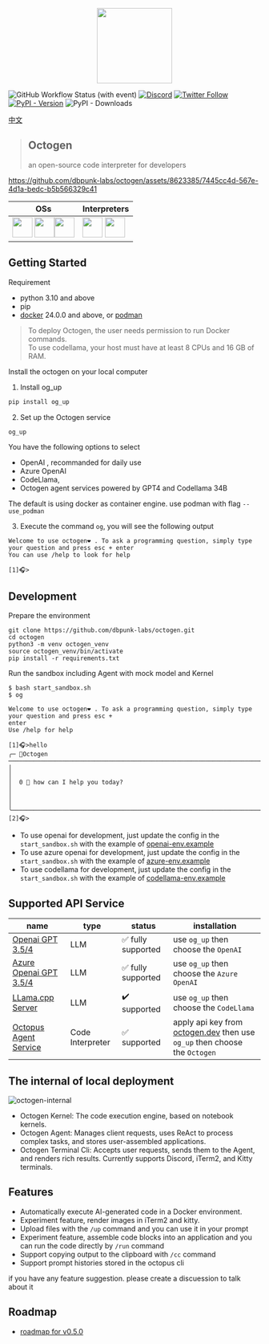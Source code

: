 <p align="center">
<img  width="150px" src="https://github.com/dbpunk-labs/octogen/assets/8623385/86af130f-7d0d-4cfb-9410-fc338426938e" align="center"/>


![GitHub Workflow Status (with event)](https://img.shields.io/github/actions/workflow/status/dbpunk-labs/octogen/ci.yaml)
[![Discord](https://badgen.net/badge/icon/discord?icon=discord&label)](https://discord.gg/UjSHsjaz66)
[![Twitter Follow](https://img.shields.io/twitter/follow/OCopilot7817?style=flat-square)](https://twitter.com/OCopilot7817)
[![PyPI - Version](https://img.shields.io/pypi/v/og_chat)](https://pypi.org/project/og-chat/)
![PyPI - Downloads](https://img.shields.io/pypi/dm/og_chat?logo=pypi)

[中文](./README_zh_cn.md)

> ## Octogen
> an open-source code interpreter for developers

https://github.com/dbpunk-labs/octogen/assets/8623385/7445cc4d-567e-4d1a-bedc-b5b566329c41


|OSs|Interpreters|
|----|-----|
|<img  width="40px" src="https://github.com/dbpunk-labs/octogen/assets/8623385/31b907e9-3a6f-4e9e-b0c0-f01d1e758a21"/> <img  width="40px" src="https://github.com/dbpunk-labs/octogen/assets/8623385/565d5f93-baac-4a77-ab1c-7d845e2fdb6d"/><img  width="40px" src="https://github.com/dbpunk-labs/octogen/assets/8623385/acb7f919-ef09-446e-b1bc-0b50bc28de5a"/>|<img  width="40px" src="https://github.com/dbpunk-labs/octogen/assets/8623385/6e286d3d-55f8-43df-ade6-38065b78eda1"/> <img  width="40px" src="https://github.com/dbpunk-labs/octogen/assets/8623385/958d23a0-777c-4bb9-8480-c7350c128c3f"/>|




## Getting Started

Requirement
* python 3.10 and above
* pip
* [docker](https://www.docker.com/products/docker-desktop/) 24.0.0 and above, or [podman](https://podman.io/)

> To deploy Octogen, the user needs permission to run Docker commands.   
> To use codellama, your host must have at least 8 CPUs and 16 GB of RAM.

Install the octogen on your local computer

1. Install og_up

```bash
pip install og_up
```

2. Set up the Octogen service
   
```
og_up
```
You have the following options to select 
* OpenAI , recommanded for daily use
* Azure OpenAI
* CodeLlama, 
* Octogen agent services powered by GPT4 and Codellama 34B

The default is using docker as container engine. use podman with flag `--use_podman` 

3. Execute the command `og`, you will see the following output

```
Welcome to use octogen❤️ . To ask a programming question, simply type your question and press esc + enter
You can use /help to look for help

[1]🎧>
```
## Development


Prepare the environment

```
git clone https://github.com/dbpunk-labs/octogen.git
cd octogen
python3 -m venv octogen_venv
source octogen_venv/bin/activate
pip install -r requirements.txt
```

Run the sandbox including Agent with mock model and Kernel

```
$ bash start_sandbox.sh
$ og

Welcome to use octogen❤️ . To ask a programming question, simply type your question and press esc + 
enter
Use /help for help

[1]🎧>hello
╭─ 🐙Octogen ─────────────────────────────────────────────────────────────────────────────────────────╮
│                                                                                                     │
│  0 🧠 how can I help you today?                                                                     │
│                                                                                                     │
╰─────────────────────────────────────────────────────────────────────────────────────────────────────╯
[2]🎧>

```

* To use openai for development, just update the config in the `start_sandbox.sh` with the example of [openai-env.example](./env_sample/openai_env.sample)
* To use azure openai for development, just update the config in the `start_sandbox.sh` with the example of [azure-env.example](./env_sample/azure_env.sample)
* To use codellama for development, just update the config in the `start_sandbox.sh` with the example of [codellama-env.example](./env_sample/codellama_env.sample)

## Supported API Service


|name|type|status| installation|
|----|-----|----------------|---|
|[Openai GPT 3.5/4](https://openai.com/product#made-for-developers) |LLM| ✅ fully supported|use `og_up` then choose the `OpenAI`|
|[Azure Openai GPT 3.5/4](https://azure.microsoft.com/en-us/products/ai-services/openai-service) |LLM|  ✅ fully supported|use `og_up` then choose the `Azure OpenAI`|
|[LLama.cpp Server](https://github.com/ggerganov/llama.cpp/tree/master/examples/server) |LLM| ✔️  supported | use `og_up` then choose the `CodeLlama` |
|[Octopus Agent Service](https://octogen.dev) |Code Interpreter| ✅ supported | apply api key from [octogen.dev](https://www.octogen.dev/) then use `og_up` then choose the `Octogen` |


## The internal of local deployment

![octogen-internal](https://github.com/dbpunk-labs/octogen/assets/8623385/fc396ba3-bd90-4b6a-87be-cfe7c1f187c5)

* Octogen Kernel: The code execution engine, based on notebook kernels.
* Octogen Agent: Manages client requests, uses ReAct to process complex tasks, and stores user-assembled applications.
* Octogen Terminal Cli: Accepts user requests, sends them to the Agent, and renders rich results. Currently supports Discord, iTerm2, and Kitty terminals.

## Features

* Automatically execute AI-generated code in a Docker environment.
* Experiment feature, render images in iTerm2 and kitty.
* Upload files with the `/up` command and you can use it in your prompt
* Experiment feature, assemble code blocks into an application and you can run the code directly by `/run` command
* Support copying output to the clipboard with `/cc` command
* Support prompt histories stored in the octopus cli

if you have any feature suggestion. please create a discuession to talk about it

## Roadmap

* [roadmap for v0.5.0](https://github.com/dbpunk-labs/octogen/issues/64)



